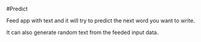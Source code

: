 #Predict

Feed app with text and it will try to
predict the next word you want to write.

It can also generate random text from the feeded input data.